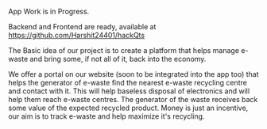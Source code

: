 App Work is in Progress.

Backend and Frontend are ready, available at https://github.com/Harshit24401/hackQts

The Basic idea of our project is to create a platform that helps manage e-waste and bring some, if not all of it, back into the economy.

We offer a portal on our website (soon to be integrated into the app too) that helps the generator of e-waste find the nearest e-waste recycling centre and contact with it.
This will help baseless disposal of electronics and will help them reach e-waste centres. The generator of the waste receives back some value of the expected recycled product.
Money is just an incentive, our aim is to track e-waste and help maximize it's recycling.

